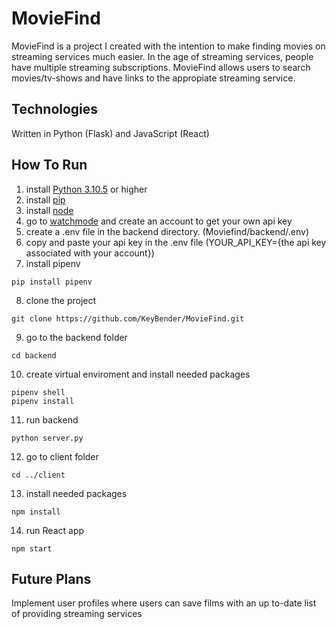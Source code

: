 # MovieFind

MovieFind is a project I created with the intention to make finding movies on streaming services much easier. In the age of streaming services, people have multiple streaming subscriptions. MovieFind allows users to search movies/tv-shows and have links to the appropiate streaming service.

## Technologies

Written in Python (Flask) and JavaScript (React)

## How To Run

1. install [Python 3.10.5](https://www.python.org/downloads/release/python-3105) or higher
2. install [pip](https://pypi.org/project/pip/)
3. install [node](https://nodejs.org/en/download/)
4. go to [watchmode](https://api.watchmode.com/) and create an account to get your own api key
5. create a .env file in the backend directory. (Moviefind/backend/.env)
6. copy and paste your api key in the .env file (YOUR_API_KEY={the api key associated with your account})
7. install pipenv
```
pip install pipenv
```
8. clone the project
```
git clone https://github.com/KeyBender/MovieFind.git
```
9. go to the backend folder
```
cd backend
```
10. create virtual enviroment and install needed packages
```
pipenv shell
pipenv install
```
11. run backend
```
python server.py
```
12. go to client folder
```
cd ../client
```
13. install needed packages
```
npm install
```
14. run React app
```
npm start
```

## Future Plans
Implement user profiles where users can save films with an up to-date list of providing streaming services